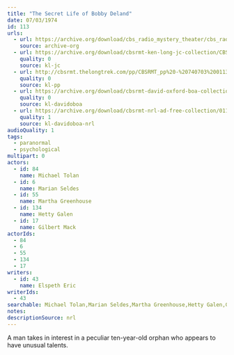 ```yaml
---
title: "The Secret Life of Bobby Deland"
date: 07/03/1974
id: 113
urls: 
  - url: https://archive.org/download/cbs_radio_mystery_theater/cbs_radio_mystery_theater-0101-0150.zip/cbs_radio_mystery_theater-0101-0150%2Fcbsrmt_0113_the_secret_life_of_bobby_deland.mp3
    source: archive-org
  - url: https://archive.org/download/cbsrmt-ken-long-jc-collection/CBSRMT - 740703 0113 Secret Life of Bobby Deland vbr df_jc.mp3
    quality: 0
    source: kl-jc
  - url: http://cbsrmt.thelongtrek.com/pp/CBSRMT_pp%20-%20740703%200113%20The%20Secret%20Life%20of%20Bobby%20Deland.mp3
    quality: 0
    source: kl-pp
  - url: https://archive.org/download/cbsrmt-david-oxford-boa-collection/CBSRMT-740703-0113-The-Secret-Life-of-Bobby-Deland-(128-44)_KIXI-{BoA}.mp3
    quality: 0
    source: kl-davidoboa
  - url: https://archive.org/download/cbsrmt-nrl-ad-free-collection/0113%20CBSRMT-740703-0113-The-Secret-Life-of-Bobby-Deland-(128-44)_KIXI-%7BBoA%7D%20(no%20ads).mp3
    quality: 1
    source: kl-davidoboa-nrl
audioQuality: 1
tags: 
  - paranormal
  - psychological
multipart: 0
actors:  
  - id: 84
    name: Michael Tolan  
  - id: 6
    name: Marian Seldes  
  - id: 55
    name: Martha Greenhouse  
  - id: 134
    name: Hetty Galen  
  - id: 17
    name: Gilbert Mack
actorIds:  
  - 84  
  - 6  
  - 55  
  - 134  
  - 17
writers:  
  - id: 43
    name: Elspeth Eric
writerIds:  
  - 43
searchable: Michael Tolan,Marian Seldes,Martha Greenhouse,Hetty Galen,Gilbert Mack Elspeth Eric
notes: 
descriptionSource: nrl
---
```

A man takes in interest in a peculiar ten-year-old orphan who appears to have unusual talents.